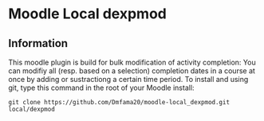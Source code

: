 Moodle Local dexpmod
===================

Information
------------------
This moodle plugin is build for bulk modification of activity completion: You can modifiy all (resp. based on a selection) completion dates in a course at once by adding or sustractiong a certain time period. 
To install and using git, type this command in the root of your Moodle install:
```
git clone https://github.com/Dmfama20/moodle-local_dexpmod.git local/dexpmod
```